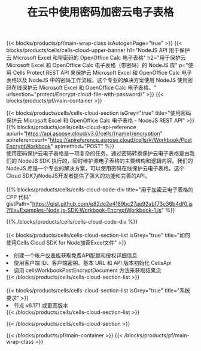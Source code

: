 ﻿---
title: 在云中使用密码加密云电子表格
description: 用于保护的云 API 和 SDK Microsoft Excel 和 OpenOffice Calc。通过Cells云API对云电子表格进行密码加密。SDK支持多种开发语言。它们包括 Android、C#、Go、Java、NodeJS、Perl、PHP、Python、Ruby 和 swift。
---
{{< blocks/products/pf/main-wrap-class isAutogenPage="true" >}}
{{< blocks/products/cells/cells-cloud-upper-banner h1="NodeJS API 用于保护云 Microsoft Excel 和带密码的 OpenOffice Calc 电子表格" h2="用于保护云 Microsoft Excel 和 OpenOffice Calc 电子表格（带密码）的 NodeJS 库" p="使用 Cells Protect REST API 来保护云 Microsoft Excel 和 OpenOffice Calc 电子表格以及 NodeJS 中的密码工作流程。这个专业的解决方案使用 NodeJS 使用密码在线保护云 Microsoft Excel 和 OpenOffice Calc 电子表格。" urlsection="protect/Encrypt-cloud-file-with-password/" >}}
{{< blocks/products/pf/main-container >}}

{{< blocks/products/cells/cells-cloud-section isGrey="true" title="使用密码保护云 Microsoft Excel 和 OpenOffice Calc 电子表格 - NodeJS REST API" >}}
{{% blocks/products/cells/cells-cloud-api-reference apiurl="https://api.aspose.cloud/v3.0/cells/{name}/encryption" apireferenceurl="https://apireference.aspose.cloud/cells/#/Workbook/PostEncryptWorkbook" apimethod="POST" %}}
<br/>
使用密码保护云电子表格是一项复杂的任务。通过密码转换保护云电子表格是由我们的 NodeJS SDK 执行的，同时维护源电子表格的主要结构和逻辑内容。我们的 NodeJS 库是一个专业的解决方案，可以使用密码在线保护云电子表格。这个Cloud SDK为NodeJS开发者提供了强大的功能和完善的API。
<br/>
<br/>
{{% blocks/products/cells/cells-cloud-code-div title="用于加密云电子表格的 CPP 代码" gistPath="https://gist.github.com/e82de2e4189bc27ae92abf73c36b4df0.js?file=Examples-Node.js-SDK-Workbook-EncryptWorkbook-1.js" %}}
  
{{% /blocks/products/cells/cells-cloud-code-div %}}
<br/>
<br/>
{{< blocks/products/cells/cells-cloud-section-list isGrey="true" title="如何使用Cells Cloud SDK for Node加密Excel文件" >}}
<li>创建一个帐户<a href="https://dashboard.aspose.cloud/">仪表板</a>获取免费API配额和授权详细信息</li>
<li>使用客户端 ID、客户端密钥、基本 URL 和 API 版本初始化 CellsApi</li>
<li>调用 cellsWorkbookPostEncryptDocument 方法来获取结果流</li>
{{< /blocks/products/cells/cells-cloud-section-list >}}
<br/>
<br/>
{{< blocks/products/cells/cells-cloud-section-list isGrey="true" title="系统要求" >}}
<li>节点 v6.17.1 或更高版本</li>
{{< /blocks/products/cells/cells-cloud-section-list >}}

{{< /blocks/products/cells/cells-cloud-section >}}

{{< /blocks/products/pf/main-container >}}
{{< /blocks/products/pf/main-wrap-class >}}
